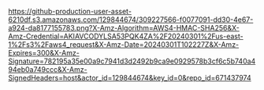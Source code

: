https://github-production-user-asset-6210df.s3.amazonaws.com/129844674/309227566-f0077091-dd30-4e67-a924-da8177155783.png?X-Amz-Algorithm=AWS4-HMAC-SHA256&X-Amz-Credential=AKIAVCODYLSA53PQK4ZA%2F20240301%2Fus-east-1%2Fs3%2Faws4_request&X-Amz-Date=20240301T102227Z&X-Amz-Expires=300&X-Amz-Signature=782195a35e00a9c7941d3d2492b9ca9e0929578b3cf6c5b740a494eb0a749ccc&X-Amz-SignedHeaders=host&actor_id=129844674&key_id=0&repo_id=671437974
